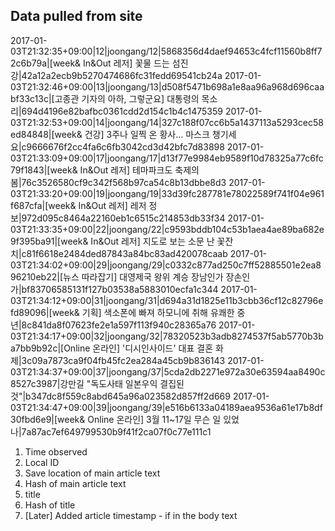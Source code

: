 ## Data pulled from site
2017-01-03T21:32:35+09:00|12|joongang/12|5868356d4daef94653c4fcf11560b8ff72c6b79a|[week& In&Out 레저] 꽃물 드는 섬진강|42a12a2ecb9b5270474686fc31fedd69541cb24a
2017-01-03T21:32:46+09:00|13|joongang/13|d508f5471b698a1e8aa96a968d696caabf33c13c|[고종관 기자의 아하, 그렇군요] 대통령의 목소리|694d4196e82bafbc0361cdd2d154c1b4c1475359
2017-01-03T21:32:53+09:00|14|joongang/14|327c188f07cc6b5a1437113a5293cec58ed84848|[week& 건강] 3주나 일찍 온 황사… 마스크 챙기세요|c9666676f2cc4fa6c6fb3042cd3d42bfc7d83898
2017-01-03T21:33:09+09:00|17|joongang/17|d13f77e9984eb9589f10d78325a77c6fc79f1843|[week& In&Out 레저] 테마파크도 축제의 봄|76c3526580cf9c342f568b97ca54c8b13dbbe8d3
2017-01-03T21:33:20+09:00|19|joongang/19|33d39fc287781e78022589f741f04e961f687cfa|[week& In&Out 레저] 레저 정보|972d095c8464a22160eb1c6515c214853db33f34
2017-01-03T21:33:35+09:00|22|joongang/22|c9593bddb104c53b1aea4ae89ba682e9f395ba91|[week& In&Out 레저] 지도로 보는 소문 난 꽃잔치|c81f6618e2484ded87843a84bc83ad420078caab
2017-01-03T21:34:02+09:00|29|joongang/29|c0332c877ad250c7ff52885501e2ea896210eb22|[뉴스 따라잡기] 대영제국 왕위 계승 장남인가 장손인가|bf83706585131f127b03538a5883010ecfa1c344
2017-01-03T21:34:12+09:00|31|joongang/31|d694a31d1825e11b3cbb36cf12c82796efd89096|[week& 기획] 색소폰에 빠져 하모니에 취해 유쾌한 중년|8c841da8f07623fe2e1a597f113f940c28365a76
2017-01-03T21:34:17+09:00|32|joongang/32|78320523b3adb8274537f5ab5770b3ba7bb9b92c|[Online  온라인] '디시인사이드' 대표 결혼 화제|3c09a7873ca9f04fb45fc2ea284a45cb9b836143
2017-01-03T21:34:37+09:00|37|joongang/37|5cda2db2271e972a30e63594aa8490c8527c3987|강만길 &#34;독도사태 일본우익 결집된 것&#34;|b347dc8f559c8abd645a96a023582d857ff2d669
2017-01-03T21:34:47+09:00|39|joongang/39|e516b6133a04189aea9536a61e17b8df30fbd6e9|[week& Online 온라인] 3월 11~17일 무슨 일 있었나|7a87ac7ef649799530b9f41f2ca07f0c77e111c1

1) Time observed
2) Local ID
3) Save location of main article text
4) Hash of main article text
5) title
6) Hash of title
7) [Later] Added article timestamp - if in the body text
